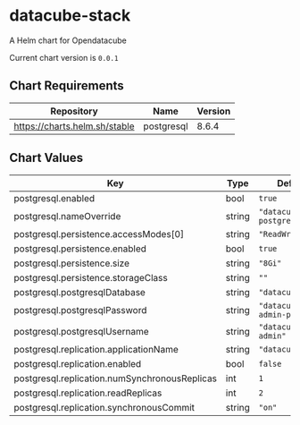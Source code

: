 datacube-stack
==============
A Helm chart for Opendatacube

Current chart version is `0.0.1`



## Chart Requirements

| Repository | Name | Version |
|------------|------|---------|
| https://charts.helm.sh/stable | postgresql | 8.6.4 |

## Chart Values

| Key | Type | Default | Description |
|-----|------|---------|-------------|
| postgresql.enabled | bool | `true` |  |
| postgresql.nameOverride | string | `"datacube-postgresql"` |  |
| postgresql.persistence.accessModes[0] | string | `"ReadWriteOnce"` |  |
| postgresql.persistence.enabled | bool | `true` |  |
| postgresql.persistence.size | string | `"8Gi"` |  |
| postgresql.persistence.storageClass | string | `""` |  |
| postgresql.postgresqlDatabase | string | `"datacube"` |  |
| postgresql.postgresqlPassword | string | `"datacube-admin-password"` |  |
| postgresql.postgresqlUsername | string | `"datacube-admin"` |  |
| postgresql.replication.applicationName | string | `"datacube"` |  |
| postgresql.replication.enabled | bool | `false` |  |
| postgresql.replication.numSynchronousReplicas | int | `1` |  |
| postgresql.replication.readReplicas | int | `2` |  |
| postgresql.replication.synchronousCommit | string | `"on"` |  |
